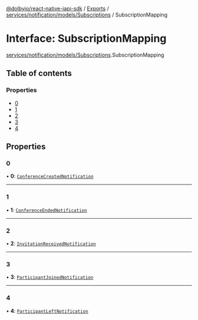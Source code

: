 [@dolbyio/react-native-iapi-sdk](../README.md) / [Exports](../modules.md) / [services/notification/models/Subscriptions](../modules/services_notification_models_Subscriptions.md) / SubscriptionMapping

# Interface: SubscriptionMapping

[services/notification/models/Subscriptions](../modules/services_notification_models_Subscriptions.md).SubscriptionMapping

## Table of contents

### Properties

- [0](services_notification_models_Subscriptions.SubscriptionMapping.md#0)
- [1](services_notification_models_Subscriptions.SubscriptionMapping.md#1)
- [2](services_notification_models_Subscriptions.SubscriptionMapping.md#2)
- [3](services_notification_models_Subscriptions.SubscriptionMapping.md#3)
- [4](services_notification_models_Subscriptions.SubscriptionMapping.md#4)

## Properties

### 0

• **0**: [`ConferenceCreatedNotification`](services_notification_models_Subscriptions.ConferenceCreatedNotification.md)

___

### 1

• **1**: [`ConferenceEndedNotification`](services_notification_models_Subscriptions.ConferenceEndedNotification.md)

___

### 2

• **2**: [`InvitationReceivedNotification`](services_notification_models_Subscriptions.InvitationReceivedNotification.md)

___

### 3

• **3**: [`ParticipantJoinedNotification`](services_notification_models_Subscriptions.ParticipantJoinedNotification.md)

___

### 4

• **4**: [`ParticipantLeftNotification`](services_notification_models_Subscriptions.ParticipantLeftNotification.md)
